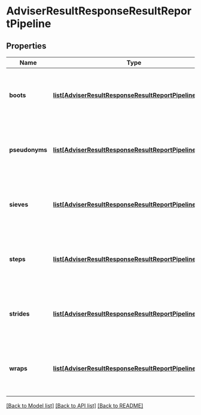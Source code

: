 # AdviserResultResponseResultReportPipeline

## Properties
Name | Type | Description | Notes
------------ | ------------- | ------------- | -------------
**boots** | [**list[AdviserResultResponseResultReportPipelineBoots]**](AdviserResultResponseResultReportPipelineBoots.md) | Boot pipeline unit types registered to the resolution process  |
**pseudonyms** | [**list[AdviserResultResponseResultReportPipelineBoots]**](AdviserResultResponseResultReportPipelineBoots.md) | Pseudonym pipeline unit types registered to the resolution process  |
**sieves** | [**list[AdviserResultResponseResultReportPipelineBoots]**](AdviserResultResponseResultReportPipelineBoots.md) | Sieve pipeline unit types registered to the resolution process  |
**steps** | [**list[AdviserResultResponseResultReportPipelineBoots]**](AdviserResultResponseResultReportPipelineBoots.md) | Step pipeline unit types registered to the resolution process  |
**strides** | [**list[AdviserResultResponseResultReportPipelineBoots]**](AdviserResultResponseResultReportPipelineBoots.md) | Stride pipeline unit types registered to the resolution process  |
**wraps** | [**list[AdviserResultResponseResultReportPipelineBoots]**](AdviserResultResponseResultReportPipelineBoots.md) | Wrap pipeline unit types registered to the resolution process  |

[[Back to Model list]](../README.md#documentation-for-models) [[Back to API list]](../README.md#documentation-for-api-endpoints) [[Back to README]](../README.md)

